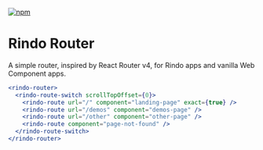 [![npm][npm-badge]][npm-badge-url]

# Rindo Router

A simple router, inspired by React Router v4, for Rindo apps and vanilla Web Component apps.

```jsx
<rindo-router>
  <rindo-route-switch scrollTopOffset={0}>
    <rindo-route url="/" component="landing-page" exact={true} />
    <rindo-route url="/demos" component="demos-page" />
    <rindo-route url="/other" component="other-page" />
    <rindo-route component="page-not-found" />
  </rindo-route-switch>
</rindo-router>
```

[npm-badge]: https://img.shields.io/npm/v/@rindo-community/router.svg
[npm-badge-url]: https://www.npmjs.com/package/@rindo-community/router
